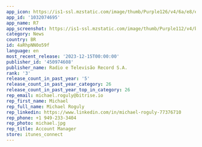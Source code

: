```yaml
---
app_icon: https://is1-ssl.mzstatic.com/image/thumb/Purple126/v4/6a/e8/ed/6ae8ede9-a6b1-f89d-1e88-e0601c1abef3/AppIcon-0-0-1x_U007emarketing-0-4-0-0-GLES2_U002c0-85-220.jpeg/1024x1024bb.png
app_id: '1032074695'
app_name: R7
app_screenshot: https://is1-ssl.mzstatic.com/image/thumb/Purple112/v4/ba/9c/de/ba9cdec9-64f2-025c-b7dd-8d15de5bd3c1/9bf7557c-667c-4997-ad32-222ab91ee070_01.png/1242x2688bb.png
category: News
country: BR
id: 4aRhpNN0o59f
language: en
most_recent_release: '2023-12-15T00:00:00'
publisher_id: '450974608'
publisher_name: Radio e Televisão Record S.A.
rank: '3'
release_count_in_past_year: '5'
release_count_in_past_year_category: 26
release_count_in_past_year_top_in_category: 26
rep_email: michael.roguly@bitrise.io
rep_first_name: Michael
rep_full_name: Michael Roguly
rep_linkedin: https://www.linkedin.com/in/michael-roguly-77376710
rep_phone: +1 949-233-3404
rep_photo: michael.jpg
rep_title: Account Manager
store: itunes_connect
---
```

